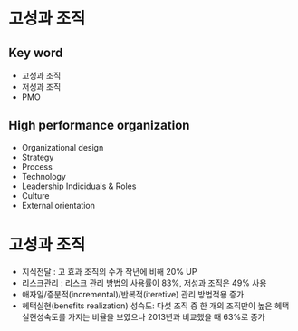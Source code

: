 # 고성과 조직
## Key word
- 고성과 조직
- 저성과 조직
- PMO

## High performance organization
- Organizational design
- Strategy
- Process
- Technology
- Leadership Indiciduals & Roles
- Culture
- External orientation

# 고성과 조직
- 지식전달 : 고 효과 조직의 수가 작년에 비해 20% UP
- 리스크관리 : 리스크 관리 방법의 사용률이 83%, 저성과 조직은 49% 사용
- 애자일/증분적(incremental)/반복적(iteretive) 관리 방법적용 증가
- 혜택실현(benefits realization) 성숙도: 다섯 조직 중 한 개의 조직만이 높은 혜택실현성숙도를 가지는 비율을 보였으나 2013년과 비교했을 때 63%로 증가

